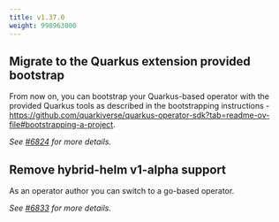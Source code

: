 ```yaml
---
title: v1.37.0
weight: 998963000
---
```


## Migrate to the Quarkus extension provided bootstrap

From now on, you can bootstrap your Quarkus-based operator
with the provided Quarkus tools as described in the bootstrapping
instructions - https://github.com/quarkiverse/quarkus-operator-sdk?tab=readme-ov-file#bootstrapping-a-project.

_See [#6824](https://github.com/operator-framework/operator-sdk/pull/6824) for more details._

## Remove hybrid-helm v1-alpha support

As an operator author you can switch to a go-based operator.

_See [#6833](https://github.com/operator-framework/operator-sdk/pull/6833) for more details._
